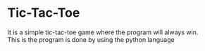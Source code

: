 # Tic-Tac-Toe
It is a simple tic-tac-toe game where the program will always win.
<br/>
This is the program is done by using the python language
